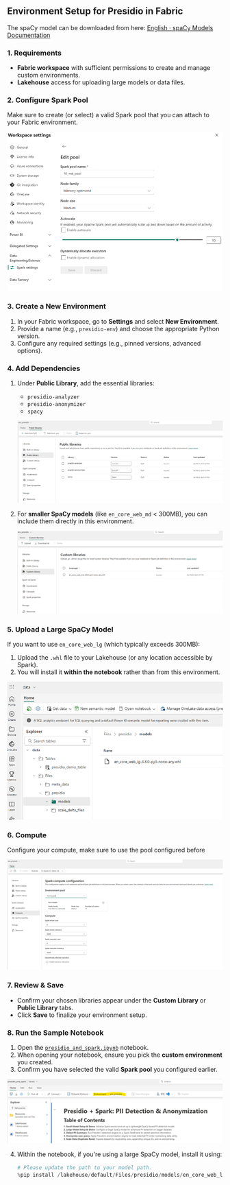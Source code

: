 ## Environment Setup for Presidio in Fabric
The spaCy model can be downloaded from here: [English · spaCy Models Documentation](https://spacy.io/models/en#en_core_web_lg)

### 1. Requirements
- **Fabric workspace** with sufficient permissions to create and manage custom environments.
- **Lakehouse** access for uploading large models or data files.

### 2. Configure Spark Pool
Make sure to create (or select) a valid Spark pool that you can attach to your Fabric environment.

![Spark pool configuration](./images/spark_pool.png)

### 3. Create a New Environment
1. In your Fabric workspace, go to **Settings** and select **New Environment**.
2. Provide a name (e.g., `presidio-env`) and choose the appropriate Python version.
3. Configure any required settings (e.g., pinned versions, advanced options).

### 4. Add Dependencies
1. Under **Public Library**, add the essential libraries:
   - `presidio-analyzer`
   - `presidio-anonymizer`
   - `spacy`

   ![Creating a custom environment](./images/custom_env_1.png)

2. For **smaller SpaCy models** (like `en_core_web_md` < 300MB), you can include them directly in this environment.
   
   ![Adding dependencies in Fabric](./images/custom_env_2.png)

### 5. Upload a Large SpaCy Model
If you want to use `en_core_web_lg` (which typically exceeds 300MB):
1. Upload the `.whl` file to your Lakehouse (or any location accessible by Spark).
2. You will install it **within the notebook** rather than from this environment.

![Upload large model to the lakehouse](./images/large_model.png)

### 6. Compute
Configure your compute, make sure to use the pool configured before

![Custom environment summary](./images/custom_env_4.png)

### 7. Review & Save
- Confirm your chosen libraries appear under the **Custom Library** or **Public Library** tabs.
- Click **Save** to finalize your environment setup.

### 8. Run the Sample Notebook
1. Open the [`presidio_and_spark.ipynb`](./presidio_and_spark.ipynb) notebook.
2. When opening your notebook, ensure you pick the **custom environment** you created.
3. Confirm you have selected the valid **Spark pool** you configured earlier.

![Configure env to the notebook](./images/env_to_notebook.png)

4. Within the notebook, if you're using a large SpaCy model, install it using:
   ```python
   # Please update the path to your model path.
   %pip install /lakehouse/default/Files/presidio/models/en_core_web_lg-3.8.0-py3-none-any.whl
